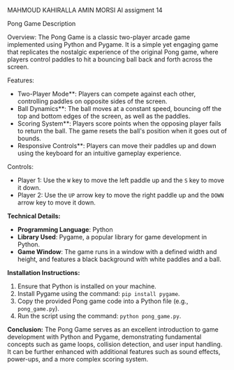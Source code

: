 MAHMOUD KAHIRALLA AMIN MORSI
AI assigment 14 

Pong Game Description

Overview:
The Pong Game is a classic two-player arcade game implemented using Python and Pygame. It is a simple yet engaging game that replicates the nostalgic experience of the original Pong game, where players control paddles to hit a bouncing ball back and forth across the screen.

Features:
- Two-Player Mode**: Players can compete against each other, controlling paddles on opposite sides of the screen.
- Ball Dynamics**: The ball moves at a constant speed, bouncing off the top and bottom edges of the screen, as well as the paddles.
- Scoring System**: Players score points when the opposing player fails to return the ball. The game resets the ball's position when it goes out of bounds.
- Responsive Controls**: Players can move their paddles up and down using the keyboard for an intuitive gameplay experience.

Controls:
- Player 1: Use the `W` key to move the left paddle up and the `S` key to move it down.
- Player 2: Use the `UP` arrow key to move the right paddle up and the `DOWN` arrow key to move it down.

**Technical Details:**
- **Programming Language**: Python
- **Library Used**: Pygame, a popular library for game development in Python.
- **Game Window**: The game runs in a window with a defined width and height, and features a black background with white paddles and a ball.

**Installation Instructions:**
1. Ensure that Python is installed on your machine.
2. Install Pygame using the command: `pip install pygame`.
3. Copy the provided Pong game code into a Python file (e.g., `pong_game.py`).
4. Run the script using the command: `python pong_game.py`.

**Conclusion:**
The Pong Game serves as an excellent introduction to game development with Python and Pygame, demonstrating fundamental concepts such as game loops, collision detection, and user input handling. It can be further enhanced with additional features such as sound effects, power-ups, and a more complex scoring system.
